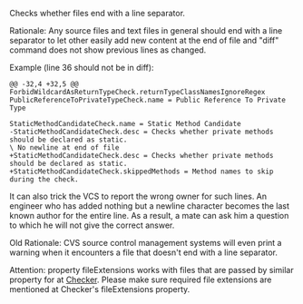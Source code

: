Checks whether files end with a line separator.

Rationale: Any source files and text files in general should end with a
line separator to let other easily add new content at the end of file
and \"diff\" command does not show previous lines as changed.

Example (line 36 should not be in diff):

    @@ -32,4 +32,5 @@ ForbidWildcardAsReturnTypeCheck.returnTypeClassNamesIgnoreRegex
    PublicReferenceToPrivateTypeCheck.name = Public Reference To Private Type

    StaticMethodCandidateCheck.name = Static Method Candidate
    -StaticMethodCandidateCheck.desc = Checks whether private methods should be declared as static.
    \ No newline at end of file
    +StaticMethodCandidateCheck.desc = Checks whether private methods should be declared as static.
    +StaticMethodCandidateCheck.skippedMethods = Method names to skip during the check.
            

It can also trick the VCS to report the wrong owner for such lines. An
engineer who has added nothing but a newline character becomes the last
known author for the entire line. As a result, a mate can ask him a
question to which he will not give the correct answer.

Old Rationale: CVS source control management systems will even print a
warning when it encounters a file that doesn\'t end with a line
separator.

Attention: property fileExtensions works with files that are passed by
similar property for at
[Checker](https://checkstyle.org/config.html#Checker). Please make sure
required file extensions are mentioned at Checker\'s fileExtensions
property.